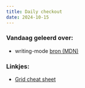 ```yaml
---
title: Daily checkout
date: 2024-10-15
---
```


### Vandaag geleerd over:
- writing-mode [bron (MDN)](https://developer.mozilla.org/en-US/docs/Web/CSS/writing-mode)

### Linkjes:
- [Grid cheat sheet](https://grid.malven.co/)